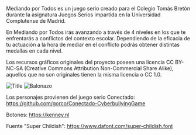 Mediando por Todos es un juego serio creado para el Colegio Tomás Bretón durante la asignatura Juegos Serios impartida en la Universidad Complutense de Madrid.

En Mediando por Todos irás avanzando a través de 4 niveles en los que te enfrentarás a conflictos del contexto escolar. Dependiendo de la eficacia de tu actuación a la hora de mediar en el conflicto podrás obtener distintas medallas en cada nivel.

Los recursos gráficos originales del proyecto poseen una licencia CC BY-NC-SA (Creative Commons Attribution Non-Commercial Share Alike), aquellos que no son originales tienen la misma licencia o CC 1.0.

![Title](https://github.com/user-attachments/assets/3d6edc15-dd57-49df-bbf7-a36891d9ebe7)
![Balonazo](https://github.com/user-attachments/assets/696b1878-18d1-48fb-a35f-3367f6e97957)

Los personajes provienen del juego serio Conectado:
https://github.com/gorco/Conectado-CyberbullyingGame

Botones:
https://kenney.nl

Fuente "Super Childish":
https://www.dafont.com/super-childish.font
